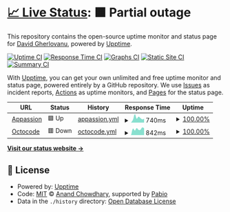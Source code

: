 # [📈 Live Status](https://DavidFX.github.io/upptime): <!--live status--> **🟧 Partial outage**

This repository contains the open-source uptime monitor and status page for [David Gherlovanu](https://DavidFX.github.io/upptime), powered by [Upptime](https://github.com/upptime/upptime).

[![Uptime CI](https://github.com/DavidFX/upptime/workflows/Uptime%20CI/badge.svg)](https://github.com/DavidFX/upptime/actions?query=workflow%3A%22Uptime+CI%22)
[![Response Time CI](https://github.com/DavidFX/upptime/workflows/Response%20Time%20CI/badge.svg)](https://github.com/DavidFX/upptime/actions?query=workflow%3A%22Response+Time+CI%22)
[![Graphs CI](https://github.com/DavidFX/upptime/workflows/Graphs%20CI/badge.svg)](https://github.com/DavidFX/upptime/actions?query=workflow%3A%22Graphs+CI%22)
[![Static Site CI](https://github.com/DavidFX/upptime/workflows/Static%20Site%20CI/badge.svg)](https://github.com/DavidFX/upptime/actions?query=workflow%3A%22Static+Site+CI%22)
[![Summary CI](https://github.com/DavidFX/upptime/workflows/Summary%20CI/badge.svg)](https://github.com/DavidFX/upptime/actions?query=workflow%3A%22Summary+CI%22)

With [Upptime](https://upptime.js.org), you can get your own unlimited and free uptime monitor and status page, powered entirely by a GitHub repository. We use [Issues](https://github.com/DavidFX/upptime/issues) as incident reports, [Actions](https://github.com/DavidFX/upptime/actions) as uptime monitors, and [Pages](https://DavidFX.github.io/upptime) for the status page.

<!--start: status pages-->
<!-- This summary is generated by Upptime (https://github.com/upptime/upptime) -->
<!-- Do not edit this manually, your changes will be overwritten -->
<!-- prettier-ignore -->
| URL | Status | History | Response Time | Uptime |
| --- | ------ | ------- | ------------- | ------ |
| <img alt="" src="https://icons.duckduckgo.com/ip3/www.appassion.io.ico" height="13"> [Appassion](https://www.appassion.io) | 🟩 Up | [appassion.yml](https://github.com/dr-octocodius/upptime/commits/HEAD/history/appassion.yml) | <details><summary><img alt="Response time graph" src="./graphs/appassion/response-time-week.png" height="20"> 740ms</summary><br><a href="https://DavidFX.github.io/upptime/history/appassion"><img alt="Response time 3141" src="https://img.shields.io/endpoint?url=https%3A%2F%2Fraw.githubusercontent.com%2Fdr-octocodius%2Fupptime%2FHEAD%2Fapi%2Fappassion%2Fresponse-time.json"></a><br><a href="https://DavidFX.github.io/upptime/history/appassion"><img alt="24-hour response time 601" src="https://img.shields.io/endpoint?url=https%3A%2F%2Fraw.githubusercontent.com%2Fdr-octocodius%2Fupptime%2FHEAD%2Fapi%2Fappassion%2Fresponse-time-day.json"></a><br><a href="https://DavidFX.github.io/upptime/history/appassion"><img alt="7-day response time 740" src="https://img.shields.io/endpoint?url=https%3A%2F%2Fraw.githubusercontent.com%2Fdr-octocodius%2Fupptime%2FHEAD%2Fapi%2Fappassion%2Fresponse-time-week.json"></a><br><a href="https://DavidFX.github.io/upptime/history/appassion"><img alt="30-day response time 3142" src="https://img.shields.io/endpoint?url=https%3A%2F%2Fraw.githubusercontent.com%2Fdr-octocodius%2Fupptime%2FHEAD%2Fapi%2Fappassion%2Fresponse-time-month.json"></a><br><a href="https://DavidFX.github.io/upptime/history/appassion"><img alt="1-year response time 3141" src="https://img.shields.io/endpoint?url=https%3A%2F%2Fraw.githubusercontent.com%2Fdr-octocodius%2Fupptime%2FHEAD%2Fapi%2Fappassion%2Fresponse-time-year.json"></a></details> | <details><summary><a href="https://DavidFX.github.io/upptime/history/appassion">100.00%</a></summary><a href="https://DavidFX.github.io/upptime/history/appassion"><img alt="All-time uptime 98.98%" src="https://img.shields.io/endpoint?url=https%3A%2F%2Fraw.githubusercontent.com%2Fdr-octocodius%2Fupptime%2FHEAD%2Fapi%2Fappassion%2Fuptime.json"></a><br><a href="https://DavidFX.github.io/upptime/history/appassion"><img alt="24-hour uptime 100.00%" src="https://img.shields.io/endpoint?url=https%3A%2F%2Fraw.githubusercontent.com%2Fdr-octocodius%2Fupptime%2FHEAD%2Fapi%2Fappassion%2Fuptime-day.json"></a><br><a href="https://DavidFX.github.io/upptime/history/appassion"><img alt="7-day uptime 100.00%" src="https://img.shields.io/endpoint?url=https%3A%2F%2Fraw.githubusercontent.com%2Fdr-octocodius%2Fupptime%2FHEAD%2Fapi%2Fappassion%2Fuptime-week.json"></a><br><a href="https://DavidFX.github.io/upptime/history/appassion"><img alt="30-day uptime 90.99%" src="https://img.shields.io/endpoint?url=https%3A%2F%2Fraw.githubusercontent.com%2Fdr-octocodius%2Fupptime%2FHEAD%2Fapi%2Fappassion%2Fuptime-month.json"></a><br><a href="https://DavidFX.github.io/upptime/history/appassion"><img alt="1-year uptime 98.98%" src="https://img.shields.io/endpoint?url=https%3A%2F%2Fraw.githubusercontent.com%2Fdr-octocodius%2Fupptime%2FHEAD%2Fapi%2Fappassion%2Fuptime-year.json"></a></details>
| <img alt="" src="https://icons.duckduckgo.com/ip3/www.octocode.me.ico" height="13"> [Octocode](https://www.octocode.me) | 🟥 Down | [octocode.yml](https://github.com/dr-octocodius/upptime/commits/HEAD/history/octocode.yml) | <details><summary><img alt="Response time graph" src="./graphs/octocode/response-time-week.png" height="20"> 842ms</summary><br><a href="https://DavidFX.github.io/upptime/history/octocode"><img alt="Response time 441" src="https://img.shields.io/endpoint?url=https%3A%2F%2Fraw.githubusercontent.com%2Fdr-octocodius%2Fupptime%2FHEAD%2Fapi%2Foctocode%2Fresponse-time.json"></a><br><a href="https://DavidFX.github.io/upptime/history/octocode"><img alt="24-hour response time 951" src="https://img.shields.io/endpoint?url=https%3A%2F%2Fraw.githubusercontent.com%2Fdr-octocodius%2Fupptime%2FHEAD%2Fapi%2Foctocode%2Fresponse-time-day.json"></a><br><a href="https://DavidFX.github.io/upptime/history/octocode"><img alt="7-day response time 842" src="https://img.shields.io/endpoint?url=https%3A%2F%2Fraw.githubusercontent.com%2Fdr-octocodius%2Fupptime%2FHEAD%2Fapi%2Foctocode%2Fresponse-time-week.json"></a><br><a href="https://DavidFX.github.io/upptime/history/octocode"><img alt="30-day response time 799" src="https://img.shields.io/endpoint?url=https%3A%2F%2Fraw.githubusercontent.com%2Fdr-octocodius%2Fupptime%2FHEAD%2Fapi%2Foctocode%2Fresponse-time-month.json"></a><br><a href="https://DavidFX.github.io/upptime/history/octocode"><img alt="1-year response time 441" src="https://img.shields.io/endpoint?url=https%3A%2F%2Fraw.githubusercontent.com%2Fdr-octocodius%2Fupptime%2FHEAD%2Fapi%2Foctocode%2Fresponse-time-year.json"></a></details> | <details><summary><a href="https://DavidFX.github.io/upptime/history/octocode">100.00%</a></summary><a href="https://DavidFX.github.io/upptime/history/octocode"><img alt="All-time uptime 96.42%" src="https://img.shields.io/endpoint?url=https%3A%2F%2Fraw.githubusercontent.com%2Fdr-octocodius%2Fupptime%2FHEAD%2Fapi%2Foctocode%2Fuptime.json"></a><br><a href="https://DavidFX.github.io/upptime/history/octocode"><img alt="24-hour uptime 99.99%" src="https://img.shields.io/endpoint?url=https%3A%2F%2Fraw.githubusercontent.com%2Fdr-octocodius%2Fupptime%2FHEAD%2Fapi%2Foctocode%2Fuptime-day.json"></a><br><a href="https://DavidFX.github.io/upptime/history/octocode"><img alt="7-day uptime 100.00%" src="https://img.shields.io/endpoint?url=https%3A%2F%2Fraw.githubusercontent.com%2Fdr-octocodius%2Fupptime%2FHEAD%2Fapi%2Foctocode%2Fuptime-week.json"></a><br><a href="https://DavidFX.github.io/upptime/history/octocode"><img alt="30-day uptime 100.00%" src="https://img.shields.io/endpoint?url=https%3A%2F%2Fraw.githubusercontent.com%2Fdr-octocodius%2Fupptime%2FHEAD%2Fapi%2Foctocode%2Fuptime-month.json"></a><br><a href="https://DavidFX.github.io/upptime/history/octocode"><img alt="1-year uptime 96.42%" src="https://img.shields.io/endpoint?url=https%3A%2F%2Fraw.githubusercontent.com%2Fdr-octocodius%2Fupptime%2FHEAD%2Fapi%2Foctocode%2Fuptime-year.json"></a></details>

<!--end: status pages-->

[**Visit our status website →**](https://DavidFX.github.io/upptime)

## 📄 License

- Powered by: [Upptime](https://github.com/upptime/upptime)
- Code: [MIT](./LICENSE) © [Anand Chowdhary](https://anandchowdhary.com), supported by [Pabio](https://pabio.com)
- Data in the `./history` directory: [Open Database License](https://opendatacommons.org/licenses/odbl/1-0/)
